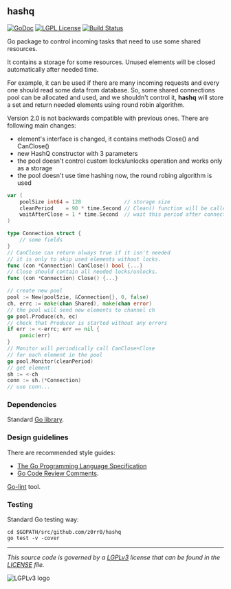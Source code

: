 ## hashq

[![GoDoc](https://godoc.org/github.com/z0rr0/hashq?status.svg)](https://godoc.org/github.com/z0rr0/hashq) [![LGPL License](http://img.shields.io/badge/license-LGPLv3-blue.svg)](https://www.gnu.org/licenses/lgpl-3.0.txt) [![Build Status](https://travis-ci.org/z0rr0/hashq.svg?branch=master)](https://travis-ci.org/z0rr0/hashq)

Go package to control incoming tasks that need to use some shared resources.

It contains a storage for some resources. Unused elements will be closed automatically after needed time.

For example, it can be used if there are many incoming requests and every one should read some data from database. So, some shared connections pool can be allocated and used, and we shouldn't control it, **hashq** will store a set and return needed elements using round robin algorithm.

Version 2.0 is not backwards compatible with previous ones. There are following main changes:

* element's interface is changed, it contains methods Close() and CanClose()
* new HashQ constructor with 3 parameters
* the pool doesn't control custom locks/unlocks operation and works only as a storage
* the pool doesn't use time hashing now, the round robing algorithm is used

```go
var (
    poolSize int64 = 128              // storage size
    cleanPeriod    = 90 * time.Second // Clean() function will be called after this period
    waitAfterClose = 1 * time.Second  // wait this period after connection close
)

type Connection struct {
	// some fields
}
// CanClose can return always true if it isn't needed
// it is only to skip used elements without locks.
func (con *Connection) CanClose() bool {...}
// Close should contain all needed locks/unlocks.
func (con *Connection) Close() {...}

// create new pool
pool := New(poolSzie, &Connection{}, 0, false)
ch, errc := make(chan Shared), make(chan error)
// the pool will send new elements to channel ch
go pool.Produce(ch, ec)
// check that Producer is started without any errors
if err := <-errc; err == nil {
    panic(err)
}
// Monitor will periodically call CanClose+Close
// for each element in the pool
go pool.Monitor(cleanPeriod)
// get element
sh := <-ch
conn := sh.(*Connection)
// use conn...
```

### Dependencies

Standard [Go library](http://golang.org/pkg/).

### Design guidelines

There are recommended style guides:

* [The Go Programming Language Specification](https://golang.org/ref/spec)
* [Go Code Review Comments](https://github.com/golang/go/wiki/CodeReviewComments).

[Go-lint](http://go-lint.appspot.com/github.com/z0rr0/hashq) tool.

### Testing

Standard Go testing way:

```shell
cd $GOPATH/src/github.com/z0rr0/hashq
go test -v -cover
```

---

*This source code is governed by a [LGPLv3](https://www.gnu.org/licenses/lgpl-3.0.txt) license that can be found in the [LICENSE](https://github.com/z0rr0/hashq/blob/master/LICENSE) file.*

<img src="https://www.gnu.org/graphics/lgplv3-147x51.png" title="LGPLv3 logo">